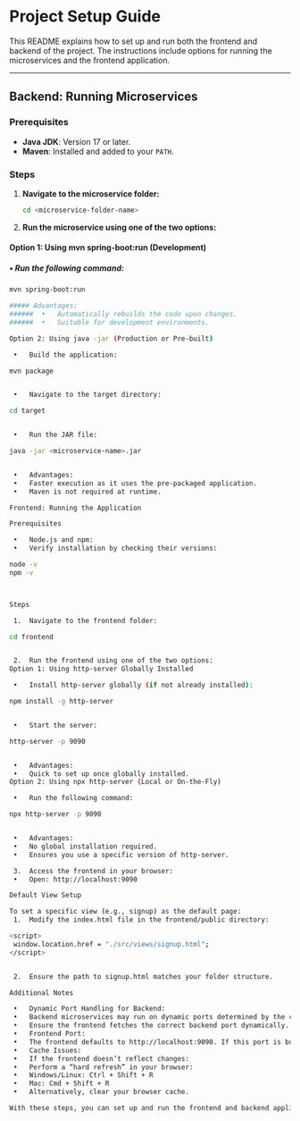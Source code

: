# **Project Setup Guide**

This README explains how to set up and run both the frontend and backend of the project. The instructions include options for running the microservices and the frontend application.

---

## **Backend: Running Microservices**

### **Prerequisites**
- **Java JDK**: Version 17 or later.
- **Maven**: Installed and added to your `PATH`.

### **Steps**

1. **Navigate to the microservice folder:**
   ```bash
   cd <microservice-folder-name>

2. **Run the microservice using one of the two options:**
#### **Option 1: Using mvn spring-boot:run (Development)**
	
##### •	Run the following command:
   ```bash
   mvn spring-boot:run

##### Advantages:
######	•	Automatically rebuilds the code upon changes.
######	•	Suitable for development environments.

Option 2: Using java -jar (Production or Pre-built)

	•	Build the application:

mvn package


	•	Navigate to the target directory:

cd target


	•	Run the JAR file:

java -jar <microservice-name>.jar


	•	Advantages:
	•	Faster execution as it uses the pre-packaged application.
	•	Maven is not required at runtime.

Frontend: Running the Application

Prerequisites

	•	Node.js and npm:
	•	Verify installation by checking their versions:

node -v
npm -v



Steps

	1.	Navigate to the frontend folder:

cd frontend


	2.	Run the frontend using one of the two options:
Option 1: Using http-server Globally Installed

	•	Install http-server globally (if not already installed):

npm install -g http-server


	•	Start the server:

http-server -p 9090


	•	Advantages:
	•	Quick to set up once globally installed.
Option 2: Using npx http-server (Local or On-the-Fly)

	•	Run the following command:

npx http-server -p 9090


	•	Advantages:
	•	No global installation required.
	•	Ensures you use a specific version of http-server.

	3.	Access the frontend in your browser:
	•	Open: http://localhost:9090

Default View Setup

To set a specific view (e.g., signup) as the default page:
	1.	Modify the index.html file in the frontend/public directory:

<script>
    window.location.href = "./src/views/signup.html";
</script>


	2.	Ensure the path to signup.html matches your folder structure.

Additional Notes

	•	Dynamic Port Handling for Backend:
	•	Backend microservices may run on dynamic ports determined by the configuration server.
	•	Ensure the frontend fetches the correct backend port dynamically.
	•	Frontend Port:
	•	The frontend defaults to http://localhost:9090. If this port is busy, update the port in your http-server command.
	•	Cache Issues:
	•	If the frontend doesn’t reflect changes:
	•	Perform a “hard refresh” in your browser:
	•	Windows/Linux: Ctrl + Shift + R
	•	Mac: Cmd + Shift + R
	•	Alternatively, clear your browser cache.

With these steps, you can set up and run the frontend and backend applications efficiently. Enjoy coding!

